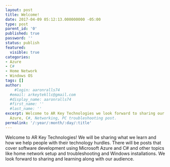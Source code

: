 ```yaml
---
layout: post
title: Welcome!
date: 2017-04-09 05:12:13.000000000 -05:00
type: post
parent_id: '0'
published: true
password: ''
status: publish
featured: 
  visible: true
categories:
- Azure
- C#
- Home Network
- Windows OS
tags: []
author:
    #login: aaronralls74
  #email: arkeytekllc@gmail.com
  #display_name: aaronralls74
  #first_name: ''
  #last_name: ''
excerpt: Welcome to AR Key Technologies we look forward to sharing our knowledge with
  Azure, C#, Networking, PC troubleshooting post.
permalink: '/:year/:month/:day/:title'
---
```


Welcome to AR Key Technologies! We will be sharing what we learn and how we help people with their technology hurdles. There will be posts that cover software development using Microsoft Azure and C# and other topics like home network setup and troubleshooting and Windows installations. We look forward to sharing and learning along with our audience.
